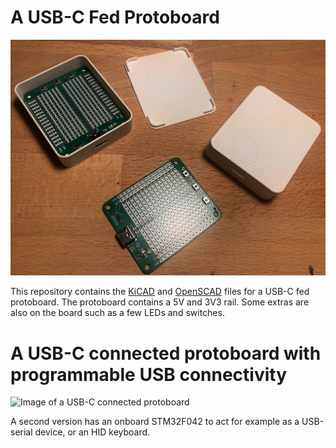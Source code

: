 # A USB-C Fed Protoboard

![Image of a USB-C Fed Protoboard](img/protoboard.jpg)

This repository contains the [KiCAD]() and [OpenSCAD]() files for a USB-C fed
protoboard. The protoboard contains a 5V and 3V3 rail. Some extras are also
on the board such as a few LEDs and switches.

# A USB-C connected protoboard with programmable USB connectivity

![Image of a USB-C connected protoboard](img/protoboard_mcu.png)

A second version has an onboard STM32F042 to act for example as a USB-serial device,
or an HID keyboard.

